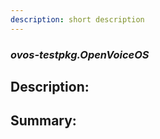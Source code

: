 ```yaml
---
description: short description
---
```


### _ovos-testpkg.OpenVoiceOS_  
## Description:  
  
  
  
  
## Summary:  
